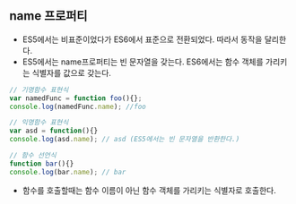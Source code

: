 ## name 프로퍼티

- ES5에서는 비표준이었다가 ES6에서 표준으로 전환되었다. 따라서 동작을 달리한다.
- ES5에서는 name프로퍼티는 빈 문자열을 갖는다. ES6에서는 함수 객체를 가리키는 식별자를 값으로 갖는다.

```js
// 기명함수 표현식
var namedFunc = function foo(){};
console.log(namedFunc.name); //foo

// 익명함수 표현식
var asd = function(){}
console.log(asd.name); // asd (ES5에서는 빈 문자열을 반환한다.)

// 함수 선언식
function bar(){}
console.log(bar.name); // bar
```

- 함수를 호출할때는 함수 이름이 아닌 함수 객체를 가리키는 식별자로 호출한다.

